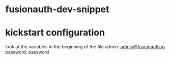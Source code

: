 # fusionauth-dev-snippet


# kickstart configuration
look at the variables in the beginning of the file
admin: admin@fusionauth.io
password: password